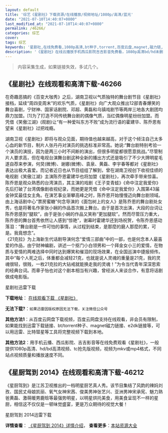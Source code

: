 ```yaml
---
layout: default
title: '综艺《星剧社》下载资源/在线播放/视频地址/1080p/高清/蓝光'
date: "2021-07-10T14:40:07+0800"
last_modified_at: "2021-07-10T14:40:07+0800"
permalink: /46266/
categories: 综艺
cover:
tags: 综艺
keywords: '星剧社,在线免费看,1080p高清,bt种子,torrent,百度云盘,magnet,磁力链,迅雷下载资源'
description: '《星剧社》在线云播放手机西瓜影院吉吉影音免费看，1080p高清bd/hd未删减完整版和tc抢先枪版，mkv/mp4格式，附带bt/torrent种子、magnet/磁力链、百度云盘、网盘资源迅雷下载链接'
---
```


>内容采集生成，如果链接失效，多试几个。


## 《星剧社》在线观看和高清下载-46266

在奇趣恶搞的《百变大咖秀》之后，湖南卫视以气质独特的舞台剧节目《星剧社》接档，延续“周四变周末&rdquo;的欢乐气质，《星剧社》向广大观众推出12部青春爆笑的舞台喜剧，宁财神、国家话剧院、邓超、黄磊和乌镇戏剧节等两岸三地各大剧团均鼎力加盟。[1]为了打造不同传统舞台剧的偶像气质，当红偶像明星纷纷加盟。而凭借《笑傲江湖》(观剧)让&ldquo;有一种爱叫东方不败&rdquo;成为流行语的霍建华、陈乔恩有望来《星剧社》过把戏瘾。</p>湖南卫视《星剧社》即将与观众见面，期待值也越来越高，对于这个倾注自己太多心血的新节目，制片人张丹丹对演员的挑选标准非常高。她说:“舞台剧特别考验一个演员的演技，因为是两三小时不间断的演出，但很多明星都很愿意挑战。&rdquo;尽管制片人要求高，但在电视台演舞台剧这种全新的播出方式还是吸引了不少大牌明星毛遂自荐来参演，何炅(微博)、谢娜(微博)、袁泉、黄磊、李宇春等都对《星剧社》表达出极大喜爱。而记者近日也从节目组组了解到，曾在湖南卫视创下收视佳绩的电视剧《笑傲江湖》主演陈乔恩霍建华也将加盟《星剧社》，再次牵手带来惊喜。<br />陈乔恩是观众熟悉的台湾演员，其主演的戏剧《王子变青蛙》《命中注定我爱你》先后打破了台湾偶像剧收视纪录，而她更是凭借《命中注定我爱你》入围第43届金钟奖最佳女主角。在演艺事业渐攀高峰之时，陈乔恩开始慢慢迈向舞台剧领域。<br />由上海话剧中心&ldquo;票房蜜糖”何念导演的《面包树上的女人》是陈乔恩的舞台剧处女秀，也是将著名作家张小娴的作品首次搬上舞台。由于是首次出演，大段的台词让陈乔恩感到“腿软”，由于是张小娴的作品又笑称&ldquo;更加腿软”。然而尽管压力重大，陈乔恩的舞台首秀依然让人感到“惊艳”，谢幕时霍建华还到场祝贺，令陈乔恩感动落泪：“舞台剧是一件可怕的事情，从过程到结束，是那麼的磨人那麼的累，可是。我竟想念&rdquo;。<br />《21克拉》为上海新生代话剧导演何念&ldquo;爱情三部曲&rdquo;中的一部，也是何念本人最喜爱的作品，由宁财神编剧，讲述一个抠门小白领男和一个拜金女小三的爱情，在物质与爱情的两难选择中同时达到爆笑和催泪的现场效果，在全国巡演中捷报频传。其中&ldquo;每个人死之后，体重都会减轻21克，也就是说人灵魂的重量是21克，我的灵魂很轻，很贱，一枚21克拉的大钻戒就能换走我的灵魂！&rdquo;为令当代青年深深思索的经典台词。而章子怡也对这个剧本相当有兴趣，曾经派人来谈合作，有意将话剧做成电影版。<br />


星剧社迅雷下载

**下载地址**： [在线观看下载 《星剧社》](https://www.993dy.com//vod-detail-id-3580.html) 


**无法下载?**：`如果迅雷因版权原因无法下载，关注微信公众号 `

**其他方法1**：从百度云网盘下载视频，百度云网盘支持在线观看，非会员有限制，如果能找到迅雷下载链接、bt/torrent种子、magnet磁力链接、e2dk链接等，可以用迅雷、比特彗星等工具将完整视频下载到本地。

**其他方法2**：用手机云播、西瓜影院、吉吉影音等在线免费观看《星剧社》，一般提供1080p高清、hd/bd高清视频、tc抢先版视频，视频为mkv或mp4格式，不同站点视频质量和播放速度不同。


## 《星厨驾到 2014》在线观看和高清下载-46212

《星厨驾到》是江苏卫视推出的一档明星厨艺真人秀。该节目集结了风韵的辣妈刘孜、国民丈母娘凯丽、氧气女神宋茜、俊美男神张艺兴、亚洲男神宋承宪、魅力熟爸黄磊、激萌暖男鹿晗等最强势明星，以明星烘托美食，用美食呈现不一样的星厨，相信这不仅仅是一顿味觉盛宴，更是万众期待的视觉大餐！


星厨驾到 2014迅雷下载

**详情查看**： [《星厨驾到 2014》详情介绍](/movie/46212/)， **查看更多**：[本站资源大全](/movie/t/all/)

